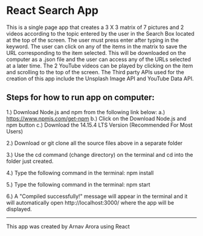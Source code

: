 # React Search App

This is a single page app that creates a 3 X 3 matrix of 7 pictures 
and 2 videos according to the topic entered by the user in the Search Box 
located at the top of the screen. The user must press enter after 
typing in the keyword. The user can click on any of the items 
in the matrix to save the URL corresponding to the item selected. This will 
be downloaded on the computer as a .json file and the user can access any of 
the URLs selected at a later time. The 2 YouTube videos can be played by 
clicking on the item and scrolling to the top of the screen. The Third party 
APIs used for the creation of this app include the Unsplash Image API and 
YouTube Data API. 

## Steps for how to run app on computer:

1.) Download Node.js and npm from the following link below:
    a.) https://www.npmjs.com/get-npm
    b.) Click on the Download Node.js and npm button
    c.) Download the 14.15.4 LTS Version (Recommended For Most Users)

2.) Download or git clone all the source files above in a separate folder

3.) Use the cd command (change directory) on the terminal and cd into the
    folder just created.

4.) Type the following command in the terminal: npm install

5.) Type the following command in the terminal: npm start

6.) A "Compiled successfully!" message will appear in the terminal
     and it will automatically open http://localhost:3000/ where the 
     app will be displayed.

-------------
This app was created by Arnav Arora using React
